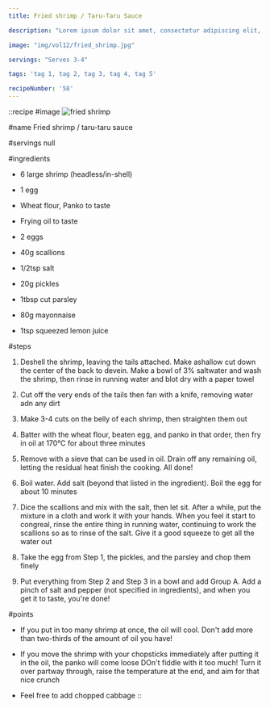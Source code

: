 ```yaml
---
title: Fried shrimp / Taru-Taru Sauce

description: "Lorem ipsum dolor sit amet, consectetur adipiscing elit, sed do eiusmod tempor incididunt ut labore et dolore magna aliqua. Tincidunt eget nullam non nisi est sit amet facilisis."

image: "img/vol12/fried_shrimp.jpg"

servings: "Serves 3-4"

tags: 'tag 1, tag 2, tag 3, tag 4, tag 5'

recipeNumber: '58'
---
```


::recipe
#image
![fried shrimp](/img/vol12/fried_shrimp.jpg)

#name
Fried shrimp / taru-taru sauce

#servings
null

#ingredients
- 6 large shrimp (headless/in-shell)
- 1 egg
- Wheat flour, Panko to taste
- Frying oil to taste

- 2 eggs
- 40g scallions
- 1/2tsp salt
- 20g pickles
- 1tbsp cut parsley

- 80g mayonnaise
- 1tsp squeezed lemon juice

#steps
1. Deshell the shrimp, leaving the tails attached. Make ashallow cut down the center of the back to devein. Make a bowl of 3% saltwater and wash the shrimp, then rinse in running water and blot dry with a paper towel

2. Cut off the very ends of the tails then fan with a knife, removing water adn any dirt

3. Make 3-4 cuts on the belly of each shrimp, then straighten them out

4. Batter with the wheat flour, beaten egg, and panko in that order, then fry in oil at 170°C for about three minutes

5. Remove with a sieve that can be used in oil. Drain off any remaining oil, letting the residual heat finish the cooking. All done!

6. Boil water. Add salt (beyond that listed in the ingredient). Boil the egg for about 10 minutes

7. Dice the scallions and mix with the salt, then let sit. After a while, put the mixture in a cloth and work it with your hands. When you feel it start to congreal, rinse the entire thing in running water, continuing to work the scallions so as to rinse of the salt. Give it a good squeeze to get all the water out

8. Take the egg from Step 1, the pickles, and the parsley and chop them finely

9. Put everything from Step 2 and Step 3 in a bowl and add Group A. Add a pinch of salt and pepper (not specified in ingredients), and when you get it to taste, you're done!

#points
- If you put in too many shrimp at once, the oil will cool. Don't add more than two-thirds of the amount of oil you have!

- If you move the shrimp with your chopsticks immediately after putting it in the oil, the panko will come loose DOn't fiddle with it too much! Turn it over partway through, raise the temperature at the end, and aim for that nice crunch

- Feel free to add chopped cabbage
::